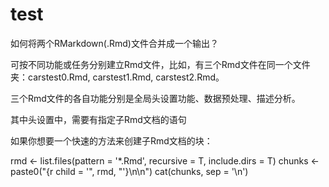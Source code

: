 # test

如何将两个RMarkdown(.Rmd)文件合并成一个输出？

可按不同功能或任务分别建立Rmd文件，比如，有三个Rmd文件在同一个文件夹：carstest0.Rmd, carstest1.Rmd, carstest2.Rmd。

三个Rmd文件的各自功能分别是全局头设置功能、数据预处理、描述分析。

其中头设置中，需要有指定子Rmd文档的语句

如果你想要一个快速的方法来创建子Rmd文档的块：

rmd <- list.files(pattern = '*.Rmd', recursive = T, include.dirs = T) chunks <- paste0("{r child = '", rmd, "'}\n\n") cat(chunks, sep = '\n')

```{r child = 'carstest1.Rmd'}
```
```{r child = 'carstest2.Rmd'}
```
